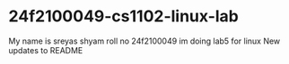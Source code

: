 # 24f2100049-cs1102-linux-lab
My name is sreyas shyam
roll no 24f2100049
im doing lab5 for linux 
New updates to README

